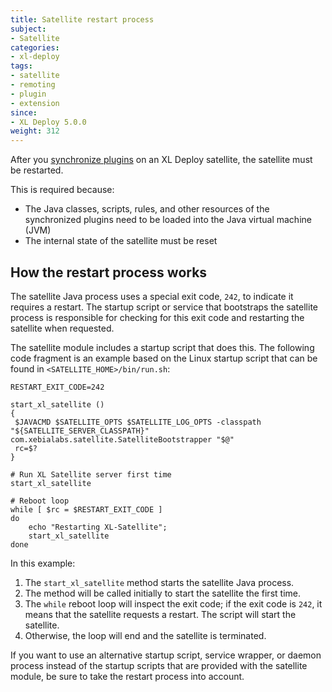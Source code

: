 ```yaml
---
title: Satellite restart process
subject:
- Satellite
categories:
- xl-deploy
tags:
- satellite
- remoting
- plugin
- extension
since:
- XL Deploy 5.0.0
weight: 312
---
```


After you [synchronize plugins](/xl-deploy/how-to/synchronize-plugins-with-a-satellite-server.html) on an XL Deploy satellite, the satellite must be restarted.

This is required because:

* The Java classes, scripts, rules, and other resources of the synchronized plugins need to be loaded into the Java virtual machine (JVM)
* The internal state of the satellite must be reset

## How the restart process works

The satellite Java process uses a special exit code, `242`, to indicate it requires a restart. The startup script or service that bootstraps the satellite process is responsible for checking for this exit code and restarting the satellite when requested.

The satellite module includes a startup script that does this. The following code fragment is an example based on the Linux startup script that can be found in `<SATELLITE_HOME>/bin/run.sh`:

    RESTART_EXIT_CODE=242

    start_xl_satellite ()
    {
     $JAVACMD $SATELLITE_OPTS $SATELLITE_LOG_OPTS -classpath "${SATELLITE_SERVER_CLASSPATH}" com.xebialabs.satellite.SatelliteBootstrapper "$@"
     rc=$?
    }

    # Run XL Satellite server first time
    start_xl_satellite

    # Reboot loop
    while [ $rc = $RESTART_EXIT_CODE ]
    do
        echo "Restarting XL-Satellite";
        start_xl_satellite
    done

In this example:

1. The `start_xl_satellite` method starts the satellite Java process.
1. The method will be called initially to start the satellite the first time.
1. The `while` reboot loop will inspect the exit code; if the exit code is `242`, it means that the satellite requests a restart. The script will start the satellite.
1. Otherwise, the loop will end and the satellite is terminated.

If you want to use an alternative startup script, service wrapper, or daemon process instead of the startup scripts that are provided with the satellite module, be sure to take the restart process into account.

